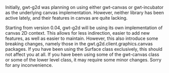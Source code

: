 Initially, gwt-g2d was planning on using either gwt-canvas or gwt-incubator as the underlying canvas implementation. However, neither library has been active lately, and their features in canvas are quite lacking.

Starting from version 0.04, gwt-g2d will be using its own implementation of canvas 2D context. This allows for less indirection, easier to add new features, as well as easier to maintain. However, this also introduce some breaking changes, namely those in the gwt.g2d.client.graphics.canvas packages. If you have been using the Surface class exclusively, this should not affect you at all. If you have been using some of the gwt-canvas class or some of the lower level class, it may require some minor changes. Sorry for any inconvenience.